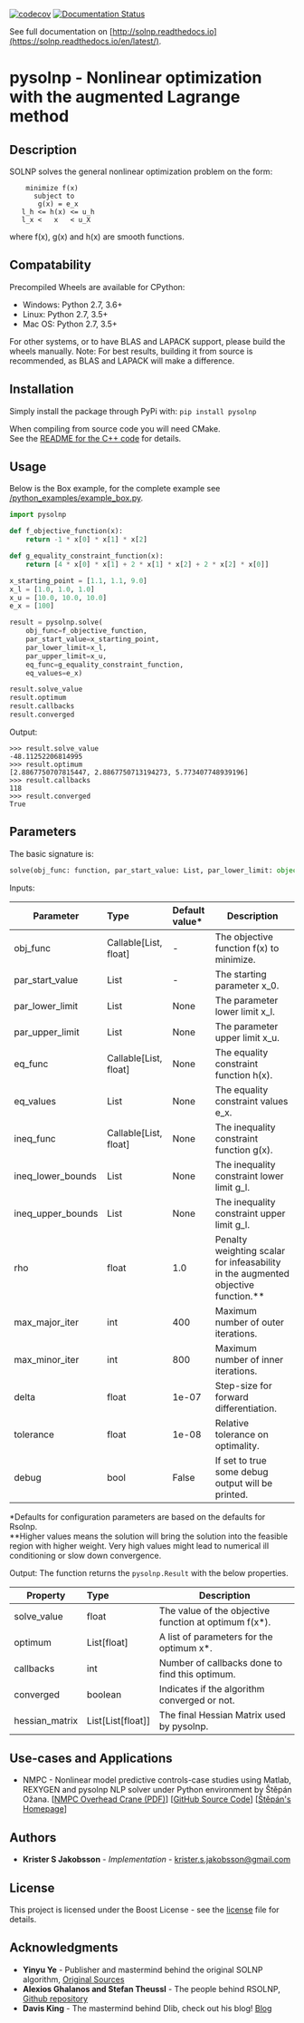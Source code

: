 [![codecov](https://codecov.io/gh/KristerSJakobsson/solnp/branch/master/graph/badge.svg)](https://codecov.io/gh/KristerSJakobsson/solnp)
[![Documentation Status](https://readthedocs.org/projects/solnp/badge/?version=latest)](https://solnp.readthedocs.io/en/latest/?badge=latest)

See full documentation on [http://solnp.readthedocs.io](https://solnp.readthedocs.io/en/latest/).

# pysolnp - Nonlinear optimization with the augmented Lagrange method

## Description
SOLNP solves the general nonlinear optimization problem on the form:
```
    minimize f(x)
      subject to
       g(x) = e_x
   l_h <= h(x) <= u_h
   l_x <   x   < u_X
```
where f(x), g(x) and h(x) are smooth functions.

## Compatability
Precompiled Wheels are available for CPython:
- Windows: Python 2.7, 3.6+
- Linux: Python 2.7, 3.5+
- Mac OS: Python 2.7, 3.5+

For other systems, or to have BLAS and LAPACK support, please build the wheels manually.
Note: For best results, building it from source is recommended, as BLAS and LAPACK will make a difference.

## Installation
Simply install the package through PyPi with:
`pip install pysolnp`

When compiling from source code you will need CMake.<br>
See the [README for the C++ code](https://github.com/KristerSJakobsson/solnp/blob/master/README.md) for details.

## Usage
Below is the Box example, for the complete example see [/python_examples/example_box.py](/python_examples/example_box.py).
```python
import pysolnp

def f_objective_function(x):
    return -1 * x[0] * x[1] * x[2]

def g_equality_constraint_function(x):
    return [4 * x[0] * x[1] + 2 * x[1] * x[2] + 2 * x[2] * x[0]]

x_starting_point = [1.1, 1.1, 9.0]
x_l = [1.0, 1.0, 1.0]
x_u = [10.0, 10.0, 10.0]
e_x = [100]

result = pysolnp.solve(
    obj_func=f_objective_function,
    par_start_value=x_starting_point,
    par_lower_limit=x_l,
    par_upper_limit=x_u,
    eq_func=g_equality_constraint_function,
    eq_values=e_x)

result.solve_value
result.optimum
result.callbacks
result.converged
```

Output:
```
>>> result.solve_value
-48.11252206814995
>>> result.optimum
[2.8867750707815447, 2.8867750713194273, 5.773407748939196]
>>> result.callbacks
118
>>> result.converged
True
```

## Parameters
The basic signature is:
```python
solve(obj_func: function, par_start_value: List, par_lower_limit: object = None, par_upper_limit: object = None, eq_func: object = None, eq_values: object = None, ineq_func: object = None, ineq_lower_bounds: object = None, ineq_upper_bounds: object = None, rho: float = 1.0, max_major_iter: int = 10, max_minor_iter: int = 10, delta: float = 1e-05, tolerance: float = 0.0001, debug: bool = False) -> pysolnp.Result
```

Inputs:

| Parameter          | Type                      | Default value*   | Description                                                                       |
| -------------------|:--------------------------|:-----------------|-----------------------------------------------------------------------------------|
| obj_func           | Callable\[List, float\]   | -                | The objective function f(x) to minimize.                                          |
| par_start_value    | List                      | -                | The starting parameter x_0.                                                       |
| par_lower_limit    | List                      | None             | The parameter lower limit x_l.                                                    |
| par_upper_limit    | List                      | None             | The parameter upper limit x_u.                                                    |
| eq_func            | Callable\[List, float\]   | None             | The equality constraint function h(x).                                            |
| eq_values          | List                      | None             | The equality constraint values e_x.                                               |
| ineq_func          | Callable\[List, float\]   | None             | The inequality constraint function g(x).                                          |
| ineq_lower_bounds  | List                      | None             | The inequality constraint lower limit g_l.                                        |
| ineq_upper_bounds  | List                      | None             | The inequality constraint upper limit g_l.                                        |
| rho                | float                     | 1.0              | Penalty weighting scalar for infeasability in the augmented objective function.** |
| max_major_iter     | int                       | 400              | Maximum number of outer iterations.                                               |
| max_minor_iter     | int                       | 800              | Maximum number of inner iterations.                                               |
| delta              | float                     | 1e-07            | Step-size for forward differentiation.                                            |
| tolerance          | float                     | 1e-08            | Relative tolerance on optimality.                                                 |
| debug              | bool                      | False            | If set to true some debug output will be printed.                                 |

*Defaults for configuration parameters are based on the defaults for Rsolnp.<br>
**Higher values means the solution will bring the solution into the feasible region with higher weight. Very high values might lead to numerical ill conditioning or slow down convergence.

Output:
The function returns the `pysolnp.Result` with the below properties.

| Property           | Type                  | Description                                           |
| -------------------|:----------------------|-------------------------------------------------------|
| solve_value        | float                 | The value of the objective function at optimum f(x*). |
| optimum            | List\[float\]         | A list of parameters for the optimum x*.              |
| callbacks          | int                   | Number of callbacks done to find this optimum.        |
| converged          | boolean               | Indicates if the algorithm converged or not.          |
| hessian_matrix     | List\[List\[float\]\] | The final Hessian Matrix used by pysolnp.             |

## Use-cases and Applications
* NMPC - Nonlinear model predictive controls-case studies using Matlab, REXYGEN and pysolnp NLP solver under Python environment by Štěpán Ožana. 
[[NMPC Overhead Crane (PDF)](https://github.com/StepanOzana/NMPC/raw/main/NMPC_Overhead_Crane/NMPC_overhead_crane_description.pdf)] 
[[GitHub Source Code](https://github.com/StepanOzana/NMPC)]
[[Štěpán's Homepage](http://stepan-ozana.com/index.php?lang=EN)]

## Authors

* **Krister S Jakobsson** - *Implementation* - krister.s.jakobsson@gmail.com

## License

This project is licensed under the Boost License - see the [license](LICENSE.md) file for details.

## Acknowledgments

* **Yinyu Ye** -  Publisher and mastermind behind the original SOLNP algorithm,
[Original Sources](https://web.stanford.edu/~yyye/matlab/)
* **Alexios Ghalanos and Stefan Theussl** - The people behind RSOLNP,
[Github repository](https://github.com/cran/Rsolnp)
* **Davis King** - The mastermind behind Dlib, check out his blog! [Blog](http://blog.dlib.net/) 
